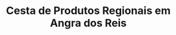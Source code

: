 ---
title: "Cesta de Produtos Regionais em Angra dos Reis"
description: "Ofereça um presente com o melhor de Angra dos Reis. Cestas com produtos locais e artesanais para valorizar o que é da região."
layout: "home.html"
permalink: "/cesta-de-produtos-regionais-em-angra-dos-reis/"
---